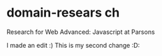 # domain-resears ch
Research for Web Advanced: Javascript at Parsons

I made an edit :)
This is my second change :D:
